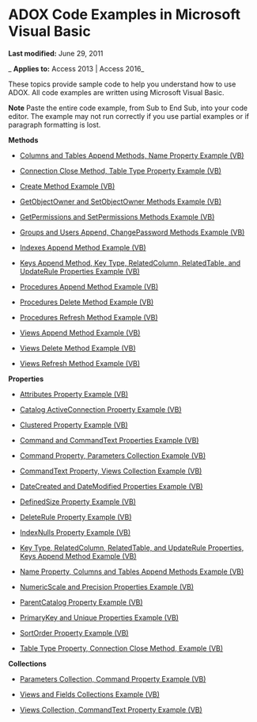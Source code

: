 
# ADOX Code Examples in Microsoft Visual Basic

 **Last modified:** June 29, 2011

 _ **Applies to:** Access 2013 | Access 2016_

These topics provide sample code to help you understand how to use ADOX. All code examples are written using Microsoft Visual Basic.


 **Note**  Paste the entire code example, from Sub to End Sub, into your code editor. The example may not run correctly if you use partial examples or if paragraph formatting is lost.

 **Methods**

- [Columns and Tables Append Methods, Name Property Example (VB)](39458400-f30c-0636-19f2-c2c2788a6534.md)
    
- [Connection Close Method, Table Type Property Example (VB)](cd0bb6ad-af7b-fb9c-d45c-5d4b62459c03.md)
    
- [Create Method Example (VB)](3e6a4f3d-3b25-2dfb-5ef3-6a4c5326b78f.md)
    
- [GetObjectOwner and SetObjectOwner Methods Example (VB)](0a30cce1-7626-8db3-4af4-84098c284db0.md)
    
- [GetPermissions and SetPermissions Methods Example (VB)](930d9b58-2fc8-efa9-edfe-05ef9039a74d.md)
    
- [Groups and Users Append, ChangePassword Methods Example (VB)](e9ae5f1c-d1fa-ab58-c889-b4e197cecf4c.md)
    
- [Indexes Append Method Example (VB)](71b18a5b-d000-5184-afac-c5d26b7f17e8.md)
    
- [Keys Append Method, Key Type, RelatedColumn, RelatedTable, and UpdateRule Properties Example (VB)](d1b0508d-ab2c-eece-061c-09c67ea9ecae.md)
    
- [Procedures Append Method Example (VB)](fa6c5e7a-6764-2208-26c8-f7fe4140dec3.md)
    
- [Procedures Delete Method Example (VB)](1cbae0a2-0035-d03f-b9c6-5453ddd51ec4.md)
    
- [Procedures Refresh Method Example (VB)](fd6d71cf-7a6b-49d7-220b-dd5b815a92ab.md)
    
- [Views Append Method Example (VB)](24536276-7da9-6ee8-2e27-39531b12b30f.md)
    
- [Views Delete Method Example (VB)](423cd4e6-dfa5-8559-b1f3-b789a7aa9590.md)
    
- [Views Refresh Method Example (VB)](607b78d6-1b26-d643-9f97-f47b5f5cffc5.md)
    
 **Properties**

- [Attributes Property Example (VB)](bda5e445-6425-5daf-b182-b6f5ea044b04.md)
    
- [Catalog ActiveConnection Property Example (VB)](12a34091-e451-dbd1-e7f3-f794b84ee5b0.md)
    
- [Clustered Property Example (VB)](1065622d-9473-209a-95be-c4b0ab5b687a.md)
    
- [Command and CommandText Properties Example (VB)](6bf35604-401b-0727-85e8-ac2ecda368df.md)
    
- [Command Property, Parameters Collection Example (VB)](3bb3e6e1-0ee5-70bb-7f2c-beb461d3914a.md)
    
- [CommandText Property, Views Collection Example (VB)](5dacd3c2-a1b2-57a7-1bac-ce0caa7c1a09.md)
    
- [DateCreated and DateModified Properties Example (VB)](5afdb5a9-394f-c38f-83a4-ae7017673c5e.md)
    
- [DefinedSize Property Example (VB)](1bad5efa-dd23-b70d-c078-85a3be0729f1.md)
    
- [DeleteRule Property Example (VB)](354e00b6-cecb-1132-6923-fc9e8853fa0e.md)
    
- [IndexNulls Property Example (VB)](69b5661c-931e-3a1c-d60e-96a0f93b9494.md)
    
- [Key Type, RelatedColumn, RelatedTable, and UpdateRule Properties, Keys Append Method Example (VB)](d1b0508d-ab2c-eece-061c-09c67ea9ecae.md)
    
- [Name Property, Columns and Tables Append Methods Example (VB)](39458400-f30c-0636-19f2-c2c2788a6534.md)
    
- [NumericScale and Precision Properties Example (VB)](728a76a3-1f80-935b-b6c7-94255ffe0160.md)
    
- [ParentCatalog Property Example (VB)](3bd01153-40b5-1a45-67e2-eb8154c3fe33.md)
    
- [PrimaryKey and Unique Properties Example (VB)](888f1a35-b883-2449-3b70-103e5116b29f.md)
    
- [SortOrder Property Example (VB)](97937644-e3ef-06dc-d8ba-55ecaf7ac1ad.md)
    
- [Table Type Property, Connection Close Method, Example (VB)](cd0bb6ad-af7b-fb9c-d45c-5d4b62459c03.md)
    
 **Collections**

- [Parameters Collection, Command Property Example (VB)](3bb3e6e1-0ee5-70bb-7f2c-beb461d3914a.md)
    
- [Views and Fields Collections Example (VB)](7c166bea-d6a3-0a9d-5220-af72996a76fd.md)
    
- [Views Collection, CommandText Property Example (VB)](5dacd3c2-a1b2-57a7-1bac-ce0caa7c1a09.md)
    
